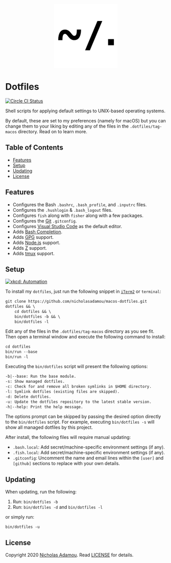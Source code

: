<p align="center">
  <img src="dotfiles.png" alt="Dotfiles Icon"/>
</p>

# Dotfiles

[![Circle CI Status](https://circleci.com/gh/nicholasadamou/macos-dotfiles.svg?style=svg)](https://circleci.com/gh/nicholasadamou/macos-dotfiles)

Shell scripts for applying default settings to UNIX-based operating systems.

By default, these are set to my preferences (namely for macOS) but you can change them to your
liking by editing any of the files in the `.dotfiles/tag-macos` directory. Read on to learn
more.

## Table of Contents

- [Features](#features)
- [Setup](#setup)
- [Updating](#updating)
- [License](#license)

## Features

- Configures the Bash `.bashrc`, `.bash_profile`, and `.inputrc` files.
- Configures the `.hushlogin` & `.bash_logout` files.
- Configures `fish` along with `fisher` along with a few packages.
- Configures the [Git](http://git-scm.com) `.gitconfig`.
- Configures [Visual Studio Code](https://code.visualstudio.com/) as the default editor.
- Adds [Bash Completion](http://bash-completion.alioth.debian.org).
- Adds [GPG](https://www.gnupg.org) support.
- Adds [Node.js](http://nodejs.org) support.
- Adds [Z](https://github.com/rupa/z) support.
- Adds [tmux](https://github.com/tmux/tmux) support.

## Setup

[![xkcd: Automation](http://imgs.xkcd.com/comics/automation.png)](http://xkcd.com/1319/)

To install my `dotfiles`, just run the following snippet in [`iTerm2`](https://www.iterm2.com/) or `terminal`:

    git clone https://github.com/nicholasadamou/macos-dotfiles.git dotfiles && \
    	cd dotfiles && \
    	bin/dotfiles -b && \
    	bin/dotfiles -l

Edit any of the files in the `.dotfiles/tag-macos` directory
as you see fit. Then open a terminal window and execute the following command to install:

    cd dotfiles
    bin/run --base
    bin/run -l

Executing the `bin/dotfiles` script will present the following options:

    -b|--base: Run the base module.
    -s: Show managed dotfiles.
    -c: Check for and remove all broken symlinks in $HOME directory.
    -l: Symlink dotfiles (existing files are skipped).
    -d: Delete dotfiles.
    -u: Update the dotfiles repository to the latest stable version.
    -h|--help: Print the help message.

The options prompt can be skipped by passing the desired option directly to the `bin/dotfiles` script.
For example, executing `bin/dotfiles -s` will show all managed dotfiles by this project.

After install, the following files will require manual updating:

- `.bash.local`: Add secret/machine-specific environment settings (if any).
- `.fish.local`: Add secret/machine-specific environment settings (if any).
- `.gitconfig`: Uncomment the name and email lines within the `[user]` and `[github]`
  sections to replace with your own details.

## Updating

When updating, run the following:

1. Run: `bin/dotfiles -b`
1. Run: `bin/dotfiles -d` and `bin/dotfiles -l`

or simply run:

    bin/dotfiles -u

## License

Copyright 2020 [Nicholas Adamou](https://www.nicholasadamou.com).
Read [LICENSE](LICENSE.md) for details.
